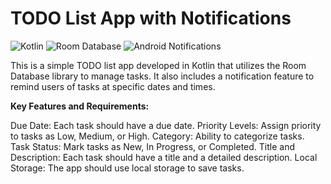 
# TODO List App with Notifications 

![Kotlin](https://img.shields.io/badge/Kotlin-orange)
![Room Database](https://img.shields.io/badge/Room%20Database-blue)
![Android Notifications](https://img.shields.io/badge/Notifications-Yes-green)

This is a simple TODO list app developed in Kotlin that utilizes the Room Database library to manage tasks. It also includes a notification feature to remind users of tasks at specific dates and times.

**Key Features and Requirements:** 

Due Date: Each task should have a due date. 
Priority Levels: Assign priority to tasks as Low, Medium, or High. 
Category: Ability to categorize tasks. 
Task Status: Mark tasks as New, In Progress, or Completed. 
Title and Description: Each task should have a title and a detailed description. 
Local Storage: The app should use local storage to save tasks. 
